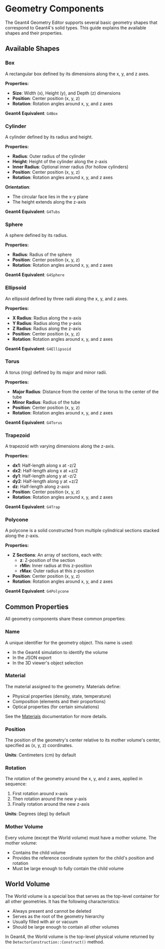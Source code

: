 # Geometry Components

The Geant4 Geometry Editor supports several basic geometry shapes that correspond to Geant4's solid types. This guide explains the available shapes and their properties.

## Available Shapes

### Box

A rectangular box defined by its dimensions along the x, y, and z axes.

**Properties:**
- **Size**: Width (x), Height (y), and Depth (z) dimensions
- **Position**: Center position (x, y, z)
- **Rotation**: Rotation angles around x, y, and z axes

**Geant4 Equivalent**: `G4Box`

### Cylinder

A cylinder defined by its radius and height.

**Properties:**
- **Radius**: Outer radius of the cylinder
- **Height**: Height of the cylinder along the z-axis
- **Inner Radius**: Optional inner radius (for hollow cylinders)
- **Position**: Center position (x, y, z)
- **Rotation**: Rotation angles around x, y, and z axes

**Orientation**: 
- The circular face lies in the x-y plane
- The height extends along the z-axis

**Geant4 Equivalent**: `G4Tubs`

### Sphere

A sphere defined by its radius.

**Properties:**
- **Radius**: Radius of the sphere
- **Position**: Center position (x, y, z)
- **Rotation**: Rotation angles around x, y, and z axes

**Geant4 Equivalent**: `G4Sphere`

### Ellipsoid

An ellipsoid defined by three radii along the x, y, and z axes.

**Properties:**
- **X Radius**: Radius along the x-axis
- **Y Radius**: Radius along the y-axis
- **Z Radius**: Radius along the z-axis
- **Position**: Center position (x, y, z)
- **Rotation**: Rotation angles around x, y, and z axes

**Geant4 Equivalent**: `G4Ellipsoid`

### Torus

A torus (ring) defined by its major and minor radii.

**Properties:**
- **Major Radius**: Distance from the center of the torus to the center of the tube
- **Minor Radius**: Radius of the tube
- **Position**: Center position (x, y, z)
- **Rotation**: Rotation angles around x, y, and z axes

**Geant4 Equivalent**: `G4Torus`

### Trapezoid

A trapezoid with varying dimensions along the z-axis.

**Properties:**
- **dx1**: Half-length along x at -z/2
- **dx2**: Half-length along x at +z/2
- **dy1**: Half-length along y at -z/2
- **dy2**: Half-length along y at +z/2
- **dz**: Half-length along z-axis
- **Position**: Center position (x, y, z)
- **Rotation**: Rotation angles around x, y, and z axes

**Geant4 Equivalent**: `G4Trap`

### Polycone

A polycone is a solid constructed from multiple cylindrical sections stacked along the z-axis.

**Properties:**
- **Z Sections**: An array of sections, each with:
  - **z**: Z-position of the section
  - **rMin**: Inner radius at this z-position
  - **rMax**: Outer radius at this z-position
- **Position**: Center position (x, y, z)
- **Rotation**: Rotation angles around x, y, and z axes

**Geant4 Equivalent**: `G4Polycone`

## Common Properties

All geometry components share these common properties:

### Name

A unique identifier for the geometry object. This name is used:
- In the Geant4 simulation to identify the volume
- In the JSON export
- In the 3D viewer's object selection

### Material

The material assigned to the geometry. Materials define:
- Physical properties (density, state, temperature)
- Composition (elements and their proportions)
- Optical properties (for certain simulations)

See the [Materials](materials.md) documentation for more details.

### Position

The position of the geometry's center relative to its mother volume's center, specified as (x, y, z) coordinates.

**Units**: Centimeters (cm) by default

### Rotation

The rotation of the geometry around the x, y, and z axes, applied in sequence:
1. First rotation around x-axis
2. Then rotation around the new y-axis
3. Finally rotation around the new z-axis

**Units**: Degrees (deg) by default

### Mother Volume

Every volume (except the World volume) must have a mother volume. The mother volume:
- Contains the child volume
- Provides the reference coordinate system for the child's position and rotation
- Must be large enough to fully contain the child volume

## World Volume

The World volume is a special box that serves as the top-level container for all other geometries. It has the following characteristics:

- Always present and cannot be deleted
- Serves as the root of the geometry hierarchy
- Usually filled with air or vacuum
- Should be large enough to contain all other volumes

In Geant4, the World volume is the top-level physical volume returned by the `DetectorConstruction::Construct()` method.
